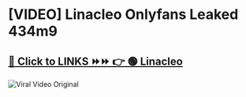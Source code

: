 
 # [VIDEO] Linacleo Onlyfans Leaked 434m9

## <h2><a href="https://clipsfans.com/Linacleo&ref=git">🔗 Click to LINKS ⏩⏩ 👉 🟢 Linacleo </a></h2>

<a href="https://clipsfans.com/Linacleo&ref=git" rel="nofollow" data-target="animated-image.originalLink"><img src="https://i.ibb.co.com/xMMVF88/686577567.gif" alt="Viral Video Original" style="max-width: 100%; display: inline-block;" data-target="animated-image.originalImage"></a>

